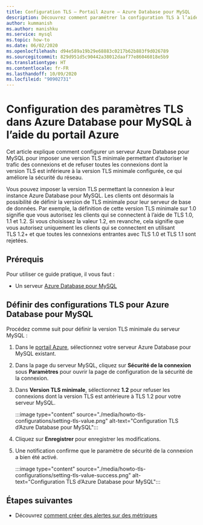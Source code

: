 ```yaml
---
title: Configuration TLS – Portail Azure – Azure Database pour MySQL
description: Découvrez comment paramétrer la configuration TLS à l’aide du portail Azure pour Azure Database pour MySQL.
author: kummanish
ms.author: manishku
ms.service: mysql
ms.topic: how-to
ms.date: 06/02/2020
ms.openlocfilehash: d94e589a19b29e68883c0217b62b883f9d026789
ms.sourcegitcommit: 829d951d5c90442a38012daaf77e86046018e5b9
ms.translationtype: HT
ms.contentlocale: fr-FR
ms.lasthandoff: 10/09/2020
ms.locfileid: "90902731"
---
```

# <a name="configuring-tls-settings-in-azure-database-for-mysql-using-azure-portal"></a>Configuration des paramètres TLS dans Azure Database pour MySQL à l’aide du portail Azure

Cet article explique comment configurer un serveur Azure Database pour MySQL pour imposer une version TLS minimale permettant d’autoriser le trafic des connexions et de refuser toutes les connexions dont la version TLS est inférieure à la version TLS minimale configurée, ce qui améliore la sécurité du réseau.

Vous pouvez imposer la version TLS permettant la connexion à leur instance Azure Database pour MySQL. Les clients ont désormais la possibilité de définir la version de TLS minimale pour leur serveur de base de données. Par exemple, la définition de cette version TLS minimale sur 1.0 signifie que vous autorisez les clients qui se connectent à l’aide de TLS 1.0, 1.1 et 1.2. Si vous choisissez la valeur 1.2, en revanche, cela signifie que vous autorisez uniquement les clients qui se connectent en utilisant TLS 1.2+ et que toutes les connexions entrantes avec TLS 1.0 et TLS 1.1 sont rejetées.

## <a name="prerequisites"></a>Prérequis

Pour utiliser ce guide pratique, il vous faut :

* Un serveur [Azure Database pour MySQL](quickstart-create-mysql-server-database-using-azure-portal.md)

## <a name="set-tls-configurations-for-azure-database-for-mysql"></a>Définir des configurations TLS pour Azure Database pour MySQL

Procédez comme suit pour définir la version TLS minimale du serveur MySQL :

1. Dans le [portail Azure](https://portal.azure.com/), sélectionnez votre serveur Azure Database pour MySQL existant.

1. Dans la page du serveur MySQL, cliquez sur **Sécurité de la connexion** sous **Paramètres** pour ouvrir la page de configuration de la sécurité de la connexion.

1. Dans **Version TLS minimale**, sélectionnez **1.2** pour refuser les connexions dont la version TLS est antérieure à TLS 1.2 pour votre serveur MySQL.

    :::image type="content" source="./media/howto-tls-configurations/setting-tls-value.png" alt-text="Configuration TLS d’Azure Database pour MySQL":::

1. Cliquez sur **Enregistrer** pour enregistrer les modifications.

1. Une notification confirme que le paramètre de sécurité de la connexion a bien été activé.

    :::image type="content" source="./media/howto-tls-configurations/setting-tls-value-success.png" alt-text="Configuration TLS d’Azure Database pour MySQL":::

## <a name="next-steps"></a>Étapes suivantes

- Découvrez [comment créer des alertes sur des métriques](howto-alert-on-metric.md)